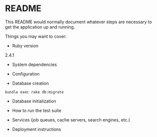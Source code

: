 # README

This README would normally document whatever steps are necessary to get the
application up and running.

Things you may want to cover:

* Ruby version

2.4.1

* System dependencies

* Configuration

* Database creation

```
bundle exec rake db:migrate
```

* Database initialization

* How to run the test suite

* Services (job queues, cache servers, search engines, etc.)

* Deployment instructions
